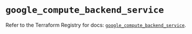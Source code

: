 # `google_compute_backend_service`

Refer to the Terraform Registry for docs: [`google_compute_backend_service`](https://registry.terraform.io/providers/hashicorp/google/5.13.0/docs/resources/compute_backend_service).
